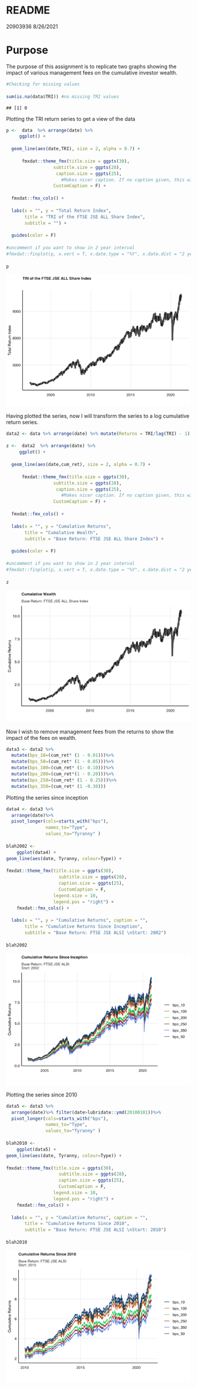 README
================
20903936
8/26/2021

# Purpose

The purpose of this assignment is to replicate two graphs showing the
impact of various management fees on the cumulative investor wealth.

``` r
#Checking for missing values

sum(is.na(data$TRI)) #no missing TRI values
```

    ## [1] 0

Plotting the TRI return series to get a view of the data

``` r
p <-  data  %>% arrange(date) %>%
     ggplot() + 
  
  geom_line(aes(date,TRI), size = 2, alpha = 0.7) +
    
      fmxdat::theme_fmx(title.size = ggpts(30),
                  subtitle.size = ggpts(28),
                   caption.size = ggpts(25),
                     #Makes nicer caption. If no caption given, this will break function, so careful:
                  CustomCaption = F) +

  fmxdat::fmx_cols() + 
  
  labs(x = "", y = "Total Return Index",
       title = "TRI of the FTSE JSE ALL Share Index",
       subtitle = "") +
  
  guides(color = F)

#uncomment if you want to show in 2 year interval
#fmxdat::finplot(p, x.vert = T, x.date.type = "%Y", x.date.dist = "2 years")

p
```

![](README_files/figure-gfm/unnamed-chunk-2-1.png)<!-- -->

Having plotted the series, now I will transform the series to a log
cumulative return series.

``` r
data2 <- data %>% arrange(date) %>% mutate(Returns = TRI/lag(TRI) - 1) %>% filter(date>first(date))%>% mutate(cum_ret=cumprod(1 + Returns))

z <-  data2  %>% arrange(date) %>%
     ggplot() + 
  
  geom_line(aes(date,cum_ret), size = 2, alpha = 0.7) +
    
      fmxdat::theme_fmx(title.size = ggpts(30),
                  subtitle.size = ggpts(28),
                   caption.size = ggpts(25),
                     #Makes nicer caption. If no caption given, this will break function, so careful:
                  CustomCaption = F) +

  fmxdat::fmx_cols() + 
  
  labs(x = "", y = "Cumalative Returns",
       title = "Cumalative Wealth",
       subtitle = "Base Return: FTSE JSE ALL Share Index") +
  
  guides(color = F)

#uncomment if you want to show in 2 year interval
#fmxdat::finplot(p, x.vert = T, x.date.type = "%Y", x.date.dist = "2 years")

z
```

![](README_files/figure-gfm/unnamed-chunk-3-1.png)<!-- -->

Now I wish to remove management fees from the returns to show the impact
of the fees on wealth.

``` r
data3 <- data2 %>% 
  mutate(bps_10=(cum_ret* (1 - 0.01)))%>%
  mutate(bps_50=(cum_ret* (1 - 0.05)))%>%
  mutate(bps_100=(cum_ret* (1- 0.10)))%>%
  mutate(bps_200=(cum_ret*(1 - 0.20)))%>%
  mutate(bps_250=(cum_ret* (1 - 0.25)))%>%
  mutate(bps_350=(cum_ret* (1 -0.30)))
```

Plotting the series since inception

``` r
data4 <- data3 %>%
  arrange(date)%>%
  pivot_longer(cols=starts_with("bps"), 
               names_to="Type",
               values_to="Tyranny" )
  
blah2002 <-
    ggplot(data4) + 
geom_line(aes(date, Tyranny, colour=Type)) + 
    
fmxdat::theme_fmx(title.size = ggpts(30), 
                    subtitle.size = ggpts(28),
                    caption.size = ggpts(25),
                    CustomCaption = F,
                  legend.size = 10,
                  legend.pos = "right") + 
    fmxdat::fmx_cols() + 
  
  labs(x = "", y = "Cumulative Returns", caption = "",
       title = "Cumulative Returns Since Inception",
       subtitle = "Base Return: FTSE JSE ALSI \nStart: 2002")

blah2002
```

![](README_files/figure-gfm/unnamed-chunk-5-1.png)<!-- -->

Plotting the series since 2010

``` r
data5 <- data3 %>%
  arrange(date)%>% filter(date>lubridate::ymd(20100101))%>%
  pivot_longer(cols=starts_with("bps"), 
               names_to="Type",
               values_to="Tyranny" )
  
blah2010 <-
    ggplot(data5) + 
geom_line(aes(date, Tyranny, colour=Type)) + 
    
fmxdat::theme_fmx(title.size = ggpts(30), 
                    subtitle.size = ggpts(28),
                    caption.size = ggpts(25),
                    CustomCaption = F,
                  legend.size = 10,
                  legend.pos = "right") + 
    fmxdat::fmx_cols() + 
  
  labs(x = "", y = "Cumulative Returns", caption = "",
       title = "Cumulative Returns Since 2010",
       subtitle = "Base Return: FTSE JSE ALSI \nStart: 2010")

blah2010
```

![](README_files/figure-gfm/unnamed-chunk-6-1.png)<!-- -->
